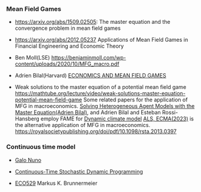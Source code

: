 ### Mean Field Games

- <https://arxiv.org/abs/1509.02505>: The master equation and the convergence problem in mean field games

- <https://arxiv.org/abs/2012.05237> Applications of Mean Field Games in Financial Engineering and Economic Theory

- Ben Moll(LSE) <https://benjaminmoll.com/wp-content/uploads/2020/10/MFG_macro.pdf>

- Adrien Bilal(Harvard) [ECONOMICS AND MEAN FIELD GAMES](https://sites.google.com/site/adrienbilal/teaching)

- Weak solutions to the master equation of a potential mean field game <https://mathtube.org/lecture/video/weak-solutions-master-equation-potential-mean-field-game>
Some related papers for the application of MFG in macroeconomics. [Solving Heterogeneous Agent Models with the Master Equation(Adrien Bilal)](https://drive.google.com/file/d/1yGOI_WWMnEIjJ8N4t1GVKowRxc-yRC7x/view), and Adrien Bilal and Esteban Rossi-Hansberg employ FAME for [Dynamic climate model](https://drive.google.com/file/d/1hpxdOdiT367Dn35n0LzKv4BmDuISHUHn/view)
[ALS, ECMA(2023)](https://www.econometricsociety.org/publications/econometrica/2023/11/01/Price-Setting-with-Strategic-Complementarities-as-a-Mean-Field-Game) is the alternative application of MFG in macroeconomics.
<https://royalsocietypublishing.org/doi/pdf/10.1098/rsta.2013.0397>


### Continuous time model 
- [Galo Nuno](https://www.galonuno.com/continuous-time-methods-in-macro.html)

- [Continuous-Time Stochastic Dynamic Programming](https://shenghaozhu.weebly.com/uploads/2/3/0/5/23050810/dynamicoptimization-2016.pdf)

- [ECO529](https://markus.scholar.princeton.edu/classes/eco529-macro-money-and-international-finance) Markus K. Brunnermeier 